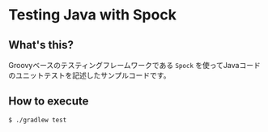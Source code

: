 # Testing Java with Spock

## What's this?
Groovyベースのテスティングフレームワークである `Spock` を使ってJavaコードのユニットテストを記述したサンプルコードです。

## How to execute
```
$ ./gradlew test
```

